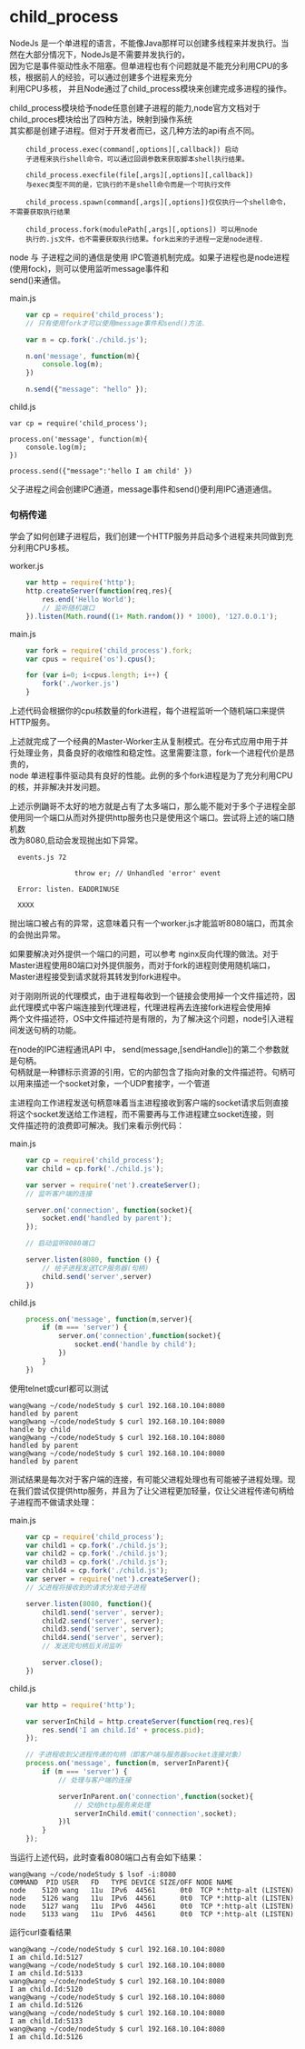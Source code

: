 # child_processNodeJs 是一个单进程的语言，不能像Java那样可以创建多线程来并发执行。当然在大部分情况下，NodeJs是不需要并发执行的，  因为它是事件驱动性永不阻塞。但单进程也有个问题就是不能充分利用CPU的多核，根据前人的经验，可以通过创建多个进程来充分  利用CPU多核， 并且Node通过了child_process模块来创建完成多进程的操作。  child_process模块给予node任意创建子进程的能力,node官方文档对于child_proces模块给出了四种方法，映射到操作系统  其实都是创建子进程。但对于开发者而已，这几种方法的api有点不同。  ```	child_process.exec(command[,options][,callback]) 启动	子进程来执行shell命令，可以通过回调参数来获取脚本shell执行结果。  	child_process.execfile(file[,args][,options][,callback])	与exec类型不同的是，它执行的不是shell命令而是一个可执行文件	child_process.spawn(command[,args][,options])仅仅执行一个shell命令，不需要获取执行结果	child_process.fork(modulePath[,args][,options]) 可以用node	执行的.js文件，也不需要获取执行结果。fork出来的子进程一定是node进程.```node 与 子进程之间的通信是使用 IPC管道机制完成。如果子进程也是node进程(使用fock)，则可以使用监听message事件和  send()来通信。  main.js```js	var cp = require('child_process');	// 只有使用fork才可以使用message事件和send()方法.	var n = cp.fork('./child.js');	n.on('message', function(m){		console.log(m);	})	n.send({"message": "hello" });```child.js```var cp = require('child_process');process.on('message', function(m){	console.log(m);})process.send({"message":'hello I am child' })```父子进程之间会创建IPC通道，message事件和send()便利用IPC通道通信。  ### 句柄传递学会了如何创建子进程后，我们创建一个HTTP服务并启动多个进程来共同做到充分利用CPU多核。  worker.js```js	var http = require('http');	http.createServer(function(req,res){		res.end('Hello World');		// 监听随机端口	}).listen(Math.round((1+ Math.random()) * 1000), '127.0.0.1');```main.js```js	var fork = require('child_process').fork;	var cpus = require('os').cpus();	for (var i=0; i<cpus.length; i++) {		fork('./worker.js')	}```上述代码会根据你的cpu核数量的fork进程，每个进程监听一个随机端口来提供HTTP服务。  上述就完成了一个经典的Master-Worker主从复制模式。在分布式应用中用于并行处理业务，具备良好的收缩性和稳定性。这里需要注意，fork一个进程代价是昂贵的，  node 单进程事件驱动具有良好的性能。此例的多个fork进程是为了充分利用CPU的核，并非解决并发问题。  上述示例鼬哥不太好的地方就是占有了太多端口，那么能不能对于多个子进程全部使用同一个端口从而对外提供http服务也只是使用这个端口。尝试将上述的端口随机数  改为8080,启动会发现抛出如下异常。  ```  events.js 72  				throw er; // Unhandled 'error' event  Error: listen. EADDRINUSE  XXXX```抛出端口被占有的异常，这意味着只有一个worker.js才能监听8080端口，而其余的会抛出异常。  如果要解决对外提供一个端口的问题，可以参考 nginx反向代理的做法。对于Master进程使用80端口对外提供服务，而对于fork的进程则使用随机端口，  Master进程接受到请求就将其转发到fork进程中。  对于刚刚所说的代理模式，由于进程每收到一个链接会使用掉一个文件描述符，因此代理模式中客户端连接到代理进程，代理进程再去连接fork进程会使用掉  两个文件描述符，OS中文件描述符是有限的，为了解决这个问题，node引入进程间发送句柄的功能。  在node的IPC进程通讯API 中， send(message,[sendHandle])的第二个参数就是句柄。  句柄就是一种镖标示资源的引用，它的内部包含了指向对象的文件描述符。句柄可以用来描述一个socket对象，一个UDP套接字，一个管道  主进程向工作进程发送句柄意味着当主进程接收到客户端的socket请求后则直接将这个socket发送给工作进程，而不需要再与工作进程建立socket连接，则  文件描述符的浪费即可解决。我们来看示例代码：  main.js```js	var cp = require('child_process');	var child = cp.fork('./child.js');	var server = require('net').createServer();	// 监听客户端的连接	server.on('connection', function(socket){		socket.end('handled by parent');	});	// 启动监听8080端口	server.listen(8080, function () {		// 给子进程发送TCP服务器(句柄)		child.send('server',server)	}) ```child.js```js	process.on('message', function(m,server){		if (m === 'server') {			server.on('connection',function(socket){				socket.end('handle by child');			})		}	})```使用telnet或curl都可以测试```wang@wang ~/code/nodeStudy $ curl 192.168.10.104:8080handled by parentwang@wang ~/code/nodeStudy $ curl 192.168.10.104:8080handle by childwang@wang ~/code/nodeStudy $ curl 192.168.10.104:8080handled by parentwang@wang ~/code/nodeStudy $ curl 192.168.10.104:8080handled by parent```测试结果是每次对于客户端的连接，有可能父进程处理也有可能被子进程处理。现在我们尝试仅提供http服务，并且为了让父进程更加轻量，仅让父进程传递句柄给  子进程而不做请求处理：  main.js```js	var cp = require('child_process');	var child1 = cp.fork('./child.js');	var child2 = cp.fork('./child.js');	var child3 = cp.fork('./child.js');	var child4 = cp.fork('./child.js');	var server = require('net').createServer();	// 父进程将接收到的请求分发给子进程	server.listen(8080, function(){		child1.send('server', server);		child2.send('server', server);		child3.send('server', server);		child4.send('server', server);		// 发送完句柄后关闭监听		server.close();	})```child.js```js	var http = require('http');	var serverInChild = http.createServer(function(req,res){		res.send('I am child.Id' + process.pid);	});	// 子进程收到父进程传递的句柄（即客户端与服务器socket连接对象）	process.on('message', function(m, serverInParent){		if (m === 'server') {			// 处理与客户端的连接			serverInParent.on('connection',function(socket){				// 交给http服务来处理				serverInChild.emit('connection',socket);			})l		}	});```当运行上述代码，此时查看8080端口占有会如下结果：```wang@wang ~/code/nodeStudy $ lsof -i:8080COMMAND  PID USER   FD   TYPE DEVICE SIZE/OFF NODE NAMEnode    5120 wang   11u  IPv6  44561      0t0  TCP *:http-alt (LISTEN)node    5126 wang   11u  IPv6  44561      0t0  TCP *:http-alt (LISTEN)node    5127 wang   11u  IPv6  44561      0t0  TCP *:http-alt (LISTEN)node    5133 wang   11u  IPv6  44561      0t0  TCP *:http-alt (LISTEN)```运行curl查看结果```wang@wang ~/code/nodeStudy $ curl 192.168.10.104:8080I am child.Id:5127wang@wang ~/code/nodeStudy $ curl 192.168.10.104:8080I am child.Id:5133wang@wang ~/code/nodeStudy $ curl 192.168.10.104:8080I am child.Id:5120wang@wang ~/code/nodeStudy $ curl 192.168.10.104:8080I am child.Id:5126wang@wang ~/code/nodeStudy $ curl 192.168.10.104:8080I am child.Id:5133wang@wang ~/code/nodeStudy $ curl 192.168.10.104:8080I am child.Id:5126``` 